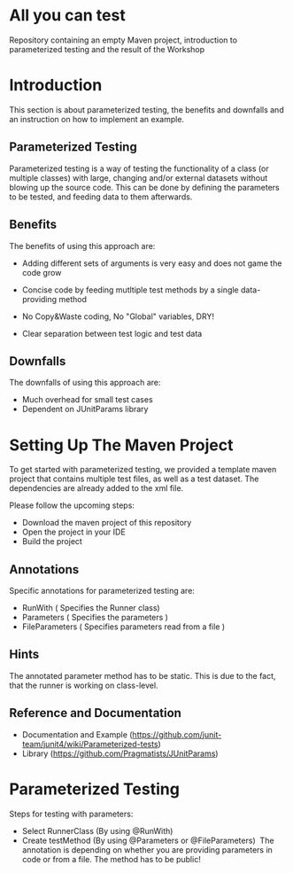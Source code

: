 # All you can test
Repository containing an empty Maven project, introduction to parameterized testing and the result of the Workshop

# Introduction

This section is about parameterized testing, the benefits and downfalls and an instruction on how to implement an example.

## Parameterized Testing

Parameterized testing is a way of testing the functionality of a class (or multiple classes) with large, changing and/or external datasets
without blowing up the source code. This can be done by defining the parameters to be tested, and feeding data to them afterwards.



## Benefits

The benefits of using this approach are:

- Adding different sets of arguments is very easy and does not game the code grow

- Concise code by feeding mutltiple test methods by a single data-providing method

- No Copy&Waste coding, No "Global" variables, DRY!

- Clear separation between test logic and test data

## Downfalls

The downfalls of using this approach are:

- Much overhead for small test cases
- Dependent on JUnitParams library


# Setting Up The Maven Project

To get started with parameterized testing, we provided a template maven project that contains multiple test files, as well as a test dataset. The dependencies are already added to the xml file.

Please follow the upcoming steps:

- Download the maven project of this repository
- Open the project in your IDE
- Build the project

## Annotations

Specific annotations for parameterized testing are:

- RunWith ( Specifies the Runner class)
- Parameters ( Specifies the parameters )
- FileParameters ( Specifies parameters read from a file )

## Hints

The annotated parameter method has to be static. This is due to the fact, that the runner is working on class-level.

## Reference and Documentation

- Documentation and Example (https://github.com/junit-team/junit4/wiki/Parameterized-tests)
- Library (https://github.com/Pragmatists/JUnitParams)

# Parameterized Testing 

Steps for testing with parameters:

- Select RunnerClass (By using @RunWith)
- Create testMethod (By using @Parameters or @FileParameters)
  The annotation is depending on whether you are providing parameters in code or from a file.
  The method has to be public!
